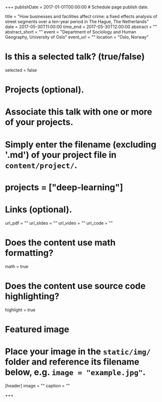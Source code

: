 +++
publishDate = 2017-01-01T00:00:00  # Schedule page publish date.

title = "How businesses and facilities affect crime: a fixed effects analysis of street segments over a ten-year period in The Hague, The Netherlands"
date = 2017-05-30T11:00:00
time_end = 2017-05-30T12:00:00
abstract = ""
abstract_short = ""
event = "Department of Sociology and Human Geography, University of Oslo"
event_url = ""
location = "Oslo, Norway"

# Is this a selected talk? (true/false)
selected = false

# Projects (optional).
#   Associate this talk with one or more of your projects.
#   Simply enter the filename (excluding '.md') of your project file in `content/project/`.
# projects = ["deep-learning"]

# Links (optional).
url_pdf = ""
url_slides = ""
url_video = ""
url_code = ""

# Does the content use math formatting?
math = true

# Does the content use source code highlighting?
highlight = true

# Featured image
# Place your image in the `static/img/` folder and reference its filename below, e.g. `image = "example.jpg"`.
[header]
image = ""
caption = ""

+++

<!-- Embed your slides or video here using [shortcodes](https://sourcethemes.com/academic/post/writing-markdown-latex/). Further details can easily be added using *Markdown* and $\rm \LaTeX$ math code. -->
